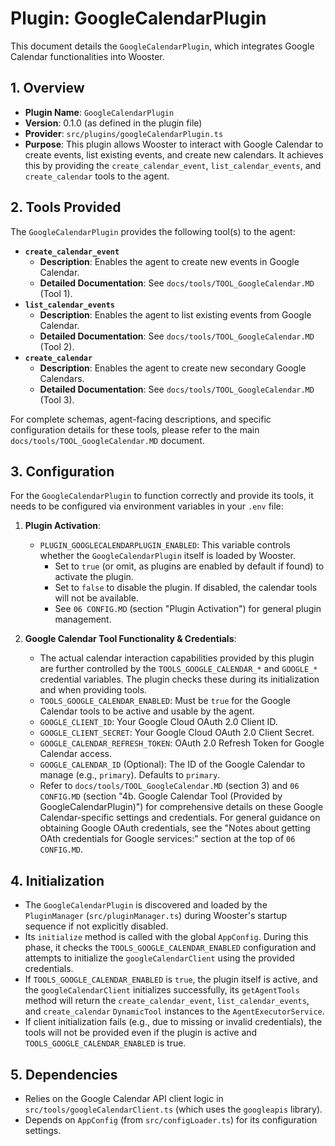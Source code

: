 # Plugin: GoogleCalendarPlugin

This document details the `GoogleCalendarPlugin`, which integrates Google Calendar functionalities into Wooster.

## 1. Overview

- **Plugin Name**: `GoogleCalendarPlugin`
- **Version**: 0.1.0 (as defined in the plugin file)
- **Provider**: `src/plugins/googleCalendarPlugin.ts`
- **Purpose**: This plugin allows Wooster to interact with Google Calendar to create events, list existing events, and create new calendars. It achieves this by providing the `create_calendar_event`, `list_calendar_events`, and `create_calendar` tools to the agent.

## 2. Tools Provided

The `GoogleCalendarPlugin` provides the following tool(s) to the agent:

-   **`create_calendar_event`**
    -   **Description**: Enables the agent to create new events in Google Calendar.
    -   **Detailed Documentation**: See `docs/tools/TOOL_GoogleCalendar.MD` (Tool 1).
-   **`list_calendar_events`**
    -   **Description**: Enables the agent to list existing events from Google Calendar.
    -   **Detailed Documentation**: See `docs/tools/TOOL_GoogleCalendar.MD` (Tool 2).
-   **`create_calendar`**
    -   **Description**: Enables the agent to create new secondary Google Calendars.
    -   **Detailed Documentation**: See `docs/tools/TOOL_GoogleCalendar.MD` (Tool 3).

For complete schemas, agent-facing descriptions, and specific configuration details for these tools, please refer to the main `docs/tools/TOOL_GoogleCalendar.MD` document.

## 3. Configuration

For the `GoogleCalendarPlugin` to function correctly and provide its tools, it needs to be configured via environment variables in your `.env` file:

1.  **Plugin Activation**: 
    -   `PLUGIN_GOOGLECALENDARPLUGIN_ENABLED`: This variable controls whether the `GoogleCalendarPlugin` itself is loaded by Wooster.
        -   Set to `true` (or omit, as plugins are enabled by default if found) to activate the plugin.
        -   Set to `false` to disable the plugin. If disabled, the calendar tools will not be available.
        -   See `06 CONFIG.MD` (section "Plugin Activation") for general plugin management.

2.  **Google Calendar Tool Functionality & Credentials**: 
    -   The actual calendar interaction capabilities provided by this plugin are further controlled by the `TOOLS_GOOGLE_CALENDAR_*` and `GOOGLE_*` credential variables. The plugin checks these during its initialization and when providing tools.
    -   `TOOLS_GOOGLE_CALENDAR_ENABLED`: Must be `true` for the Google Calendar tools to be active and usable by the agent.
    -   `GOOGLE_CLIENT_ID`: Your Google Cloud OAuth 2.0 Client ID.
    -   `GOOGLE_CLIENT_SECRET`: Your Google Cloud OAuth 2.0 Client Secret.
    -   `GOOGLE_CALENDAR_REFRESH_TOKEN`: OAuth 2.0 Refresh Token for Google Calendar access.
    -   `GOOGLE_CALENDAR_ID` (Optional): The ID of the Google Calendar to manage (e.g., `primary`). Defaults to `primary`.
    -   Refer to `docs/tools/TOOL_GoogleCalendar.MD` (section 3) and `06 CONFIG.MD` (section "4b. Google Calendar Tool (Provided by GoogleCalendarPlugin)") for comprehensive details on these Google Calendar-specific settings and credentials. For general guidance on obtaining Google OAuth credentials, see the "Notes about getting OAth credentials for Google services:" section at the top of `06 CONFIG.MD`.

## 4. Initialization

- The `GoogleCalendarPlugin` is discovered and loaded by the `PluginManager` (`src/pluginManager.ts`) during Wooster's startup sequence if not explicitly disabled.
- Its `initialize` method is called with the global `AppConfig`. During this phase, it checks the `TOOLS_GOOGLE_CALENDAR_ENABLED` configuration and attempts to initialize the `googleCalendarClient` using the provided credentials.
- If `TOOLS_GOOGLE_CALENDAR_ENABLED` is `true`, the plugin itself is active, and the `googleCalendarClient` initializes successfully, its `getAgentTools` method will return the `create_calendar_event`, `list_calendar_events`, and `create_calendar` `DynamicTool` instances to the `AgentExecutorService`.
- If client initialization fails (e.g., due to missing or invalid credentials), the tools will not be provided even if the plugin is active and `TOOLS_GOOGLE_CALENDAR_ENABLED` is true.

## 5. Dependencies

- Relies on the Google Calendar API client logic in `src/tools/googleCalendarClient.ts` (which uses the `googleapis` library).
- Depends on `AppConfig` (from `src/configLoader.ts`) for its configuration settings. 